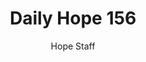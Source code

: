 ---
image: /assets/img/daily-hope-default-artwork.png
title: Daily Hope 156
number: 156
categories:
  - Daily Hope
author: Hope Staff
notes: Daily Hope 156
embed: >-
  <iframe style="border-radius:12px" src="https://open.spotify.com/embed/episode/3dnc5gxDhbN2vwaVYYKGIs?utm_source=generator" width="100%" height="152" frameBorder="0" allowfullscreen="" allow="autoplay; clipboard-write; encrypted-media; fullscreen; picture-in-picture" loading="lazy"></iframe>
---